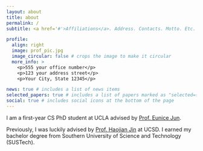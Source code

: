 ```yaml
---
layout: about
title: about
permalink: /
subtitle: <a href='#'>Affiliations</a>. Address. Contacts. Motto. Etc.

profile:
  align: right
  image: prof_pic.jpg
  image_circular: false # crops the image to make it circular
  more_info: >
    <p>555 your office number</p>
    <p>123 your address street</p>
    <p>Your City, State 12345</p>

news: true # includes a list of news items
selected_papers: true # includes a list of papers marked as "selected={true}"
social: true # includes social icons at the bottom of the page
---
```


<!-- Write your biography here. Tell the world about yourself. Link to your favorite [subreddit](http://reddit.com). You can put a picture in, too. The code is already in, just name your picture `prof_pic.jpg` and put it in the `img/` folder.

Put your address / P.O. box / other info right below your picture. You can also disable any of these elements by editing `profile` property of the YAML header of your `_pages/about.md`. Edit `_bibliography/papers.bib` and Jekyll will render your [publications page](/al-folio/publications/) automatically.

Link to your social media connections, too. This theme is set up to use [Font Awesome icons](https://fontawesome.com/) and [Academicons](https://jpswalsh.github.io/academicons/), like the ones below. Add your Facebook, Twitter, LinkedIn, Google Scholar, or just disable all of them. -->

I am a first-year CS PhD student at UCLA advised by [Prof. Eunice Jun](https://eunicemjun.com).

Previously, I was luckily advised by [Prof. Haojian Jin](http://shift-3.com) at UCSD. I earned my bachelor degree from Southern University of Science and Technology (SUSTech).

<!-- 📖 Research
====== -->
<!-- As a **system researcher**, my research interests lie in **Human-Computer Interaction**, especially in building intelligent interactive systems with a focus on application areas of <u>Information Visualization</u>, <u>Sense-making</u>, and <u>Usable Privacy</u>. My aspiration is to bridge the gap between humans and computational systems to foster more productive and creative outcomes by designing and building user interfaces with human-centered methods.  -->
